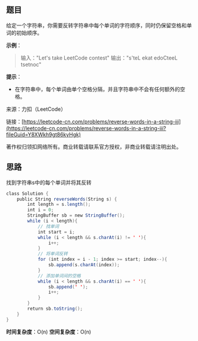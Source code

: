 ## 题目

给定一个字符串，你需要反转字符串中每个单词的字符顺序，同时仍保留空格和单词的初始顺序。

**示例**：

>输入："Let's take LeetCode contest"
>输出："s'teL ekat edoCteeL tsetnoc"

**提示**：

* 在字符串中，每个单词由单个空格分隔，并且字符串中不会有任何额外的空格。

来源：力扣（LeetCode）

链接：[https://leetcode-cn.com/problems/reverse-words-in-a-string-iii](https://leetcode-cn.com/problems/reverse-words-in-a-string-iii?fileGuid=Y8XWkh9gt86kyHgk)

著作权归领扣网络所有。商业转载请联系官方授权，非商业转载请注明出处。

## 思路

找到字符串s中的每个单词并将其反转

```java
class Solution {
    public String reverseWords(String s) {
        int length = s.length();
        int i = 0;
        StringBuffer sb = new StringBuffer();
        while (i < length){
            // 找单词
            int start = i;
            while (i < length && s.charAt(i) != ' '){
                i++;
            }
            // 将单词反转
            for (int index = i - 1; index >= start; index--){
                sb.append(s.charAt(index));
            }
            // 添加单词间的空格
            while (i < length && s.charAt(i) == ' '){
                sb.append(' ');
                i++;
            }
        }
        return sb.toString();
    }
}
```
**时间复杂度**：O(n)
**空间复杂度**：O(n)

